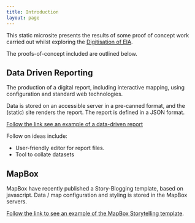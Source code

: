 ```yaml
---
title: Introduction
layout: page
---
```


This static microsite presents the results of some proof of concept work carried out whilst exploring
the [Digitisation of EIA](https://odileeds.org/projects/digital-eia/).

The proofs-of-concept included are outlined below.

## Data Driven Reporting

The production of a digital report, including interactive mapping, using configuration and
standard web technologies.

Data is stored on an accessible server in a pre-canned format, and the (static) site renders
the report. The report is defined in a JSON format.

[Follow the link see an example of a data-driven report](/ddr/)

Follow on ideas include:

* User-friendly editor for report files.
* Tool to collate datasets

## MapBox 

MapBox have recently published a Story-Blogging template, based on javascript. Data / map configuration and styling is stored
in the MapBox servers.

[Follow the link to see an example of the MapBox Storytelling template](/mapbox/).
